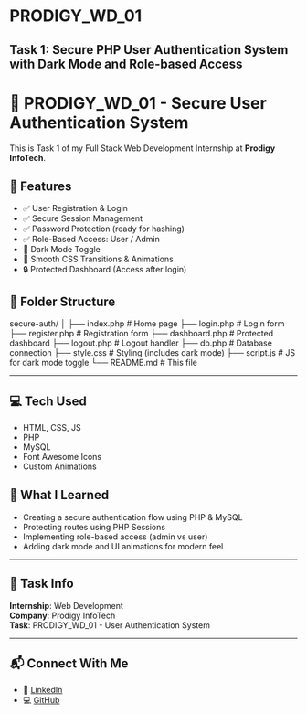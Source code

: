 # PRODIGY_WD_01
Task 1: Secure PHP User Authentication System with Dark Mode and Role-based Access
-----------------------------------------------------------------------------------------

# 🚀 PRODIGY_WD_01 - Secure User Authentication System

This is Task 1 of my Full Stack Web Development Internship at **Prodigy InfoTech**.

## 🔐 Features

- ✅ User Registration & Login
- ✅ Secure Session Management
- ✅ Password Protection (ready for hashing)
- ✅ Role-Based Access: User / Admin
- 🌙 Dark Mode Toggle
- 🎨 Smooth CSS Transitions & Animations
- 🔒 Protected Dashboard (Access after login)

## 📁 Folder Structure

secure-auth/
│
├── index.php # Home page
├── login.php # Login form
├── register.php # Registration form
├── dashboard.php # Protected dashboard
├── logout.php # Logout handler
├── db.php # Database connection
├── style.css # Styling (includes dark mode)
├── script.js # JS for dark mode toggle
└── README.md # This file

------------------------------------------------------------------------------------


## 💻 Tech Used

- HTML, CSS, JS
- PHP
- MySQL
- Font Awesome Icons
- Custom Animations


## 🧠 What I Learned

- Creating a secure authentication flow using PHP & MySQL  
- Protecting routes using PHP Sessions  
- Implementing role-based access (admin vs user)  
- Adding dark mode and UI animations for modern feel

---

## 📌 Task Info

**Internship**: Web Development  
**Company**: Prodigy InfoTech  
**Task**: PRODIGY_WD_01 - User Authentication System

---

## 📬 Connect With Me

- 🔗 [LinkedIn](https://www.linkedin.com/)
- 💻 [GitHub](https://github.com/yourusername)

